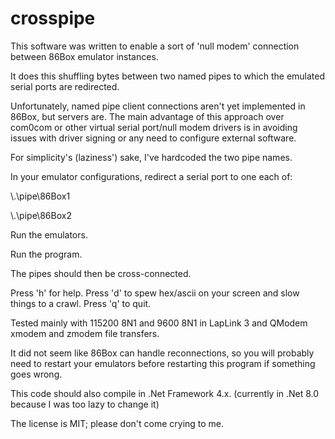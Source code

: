 # crosspipe

This software was written to enable a sort of 'null modem' connection between 86Box emulator instances.

It does this shuffling bytes between two named pipes to which the emulated serial ports are redirected.

Unfortunately, named pipe client connections aren't yet implemented in 86Box, but servers are. The main advantage of this approach over com0com or other virtual serial port/null modem drivers is in avoiding issues with driver signing or any need to configure external software.

For simplicity's (laziness') sake, I've hardcoded the two pipe names.

In your emulator configurations, redirect a serial port to one each of:

\\.\pipe\86Box1

\\.\pipe\86Box2

Run the emulators.

Run the program.

The pipes should then be cross-connected.

Press 'h' for help. Press 'd' to spew hex/ascii on your screen and slow things to a crawl. Press 'q' to quit.

Tested mainly with 115200 8N1 and 9600 8N1 in LapLink 3 and QModem xmodem and zmodem file transfers.

It did not seem like 86Box can handle reconnections, so you will probably need to restart your emulators before restarting this program if something goes wrong.

This code should also compile in .Net Framework 4.x. (currently in .Net 8.0 because I was too lazy to change it)

The license is MIT; please don't come crying to me.